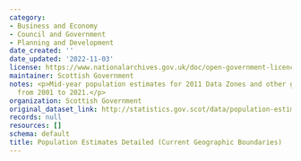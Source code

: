 ```yaml
---
category:
- Business and Economy
- Council and Government
- Planning and Development
date_created: ''
date_updated: '2022-11-03'
license: https://www.nationalarchives.gov.uk/doc/open-government-licence/version/3/
maintainer: Scottish Government
notes: <p>Mid-year population estimates for 2011 Data Zones and other geographies
  from 2001 to 2021.</p>
organization: Scottish Government
original_dataset_link: http://statistics.gov.scot/data/population-estimates-detailed-current-geographic-boundaries
records: null
resources: []
schema: default
title: Population Estimates Detailed (Current Geographic Boundaries)
---
```

